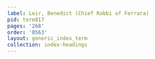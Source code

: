 ```yaml
---
label: Leir, Benedict (Chief Rabbi of Ferrara)
pid: term817
pages: '268'
order: '0563'
layout: generic_index_term
collection: index-headings
---
```

